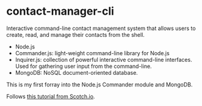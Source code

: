 # contact-manager-cli
Interactive command-line contact management system that allows users to create, read, and manage their contacts from the shell. 
* Node.js
* Commander.js: light-weight command-line library for Node.js
* Inquirer.js: collection of powerful interactive command-line interfaces. Used for gathering user input from the command-line.
* MongoDB: NoSQL document-oriented database.

This is my first forray into the Node.js Commander module and MongoDB. 

Follows [this tutorial from Scotch.io](https://scotch.io/tutorials/build-an-interactive-command-line-application-with-nodejs#steps-to-building-an-interactive-command-line-application-with-nodejs).
